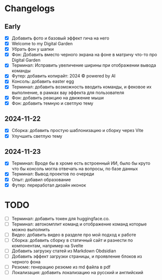 # Changelogs

## Early
- [x] Добавить фото и базовый эффект гича на него
- [x] Welcome to my Digital Garden
- [x] Убрать фон у шапки
- [x] Фон: Добавить вместо черного экрана на фоне в матричу что-то про Digital Garden
- [x] Терминал: Исправить увеличение ширины при отображении вывода команды
- [x] Футер: добавить копирайт: 2024 © powered by AI
- [x] Консоль: добавить easter egg
- [x] Терминал: добавить возможность вводить команды, и фековое их выполнение, в рамках вау эффекта для пользователя
- [x] Фон: добавить реакцию на движение мыши
- [x] Фон: добавить темную и светлую тему

## 2024-11-22
- [x] Сборка: добавить простую шаблонизацию и сборку через Vite
- [x] Улучшить светлую тему

## 2024-11-23
- [x] Терминал: Вроде бы в хроме есть встроенный ИИ, было бы круто что бы консоль могла отвечать на вопросы, по базе данных
- [x] Терминал: Вывод проектов по очереди
- [x] Опыт: добавил образование
- [x] Футер: переработал дизайн иконок

# TODO
- [ ] Терминал: добавить токен для huggingface.co.
- [ ] Терминал: автокомплит команд и отображение команд которые можно выполнить
- [ ] Видео: добавить видео в разделе про мой подход к работе
- [ ] Сборка: добавить сборку в статичный сайт и разнести по компонентам, например на Svelte
- [ ] Добавить загрузку статей из Markdown Obdsidian
- [ ] Добавить эффект загрузки страницы, и проявление блоков из черного фона
- [ ] Резюме: генерацию резюме из md файла в pdf
- [ ] Локализация: добавить локализацию на русский и английский
